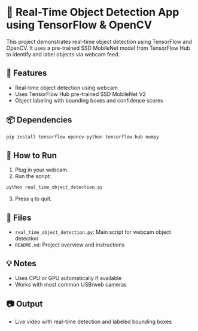 # 🎯 Real-Time Object Detection App using TensorFlow & OpenCV

This project demonstrates real-time object detection using TensorFlow and OpenCV. It uses a pre-trained SSD MobileNet model from TensorFlow Hub to identify and label objects via webcam feed.

## 📌 Features

- Real-time object detection using webcam
- Uses TensorFlow Hub pre-trained SSD MobileNet V2
- Object labeling with bounding boxes and confidence scores

## 📦 Dependencies

```bash
pip install tensorflow opencv-python tensorflow-hub numpy
```

## 🚀 How to Run

1. Plug in your webcam.
2. Run the script:
```bash
python real_time_object_detection.py
```
3. Press `q` to quit.

## 📁 Files

- `real_time_object_detection.py`: Main script for webcam object detection
- `README.md`: Project overview and instructions

## 💡 Notes

- Uses CPU or GPU automatically if available
- Works with most common USB/web cameras

## 📷 Output

- Live video with real-time detection and labeled bounding boxes